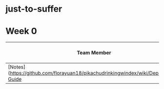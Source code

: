 # just-to-suffer

# Week 0

| Team Member           | Tech Talk Notes |           Class Challenges                              | 
| -------------------------- |-----------------------------|-----------------------------|  
| [Notes](https://github.com/florayuan18/pikachudrinkingwindex/wiki/Deployment-Guide | ) | [Menu Challenge](https://github.com/florayuan18/pikachudrinkingwindex/issues/8) |
